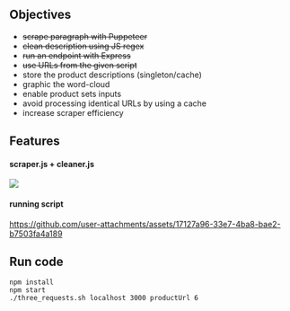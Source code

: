 ## Objectives
- ~~scrape paragraph with Puppeteer~~
- ~~clean description using JS regex~~
- ~~run an endpoint with Express~~
- ~~use URLs from the given script~~
- store the product descriptions (singleton/cache)
- graphic the word-cloud
- enable product sets inputs
- avoid processing identical URLs by using a cache
- increase scraper efficiency

## Features
#### scraper.js + cleaner.js
<img src="https://github.com/user-attachments/assets/026f00b4-ce84-4afc-b032-dd90ec7b5572" />

#### running script
https://github.com/user-attachments/assets/17127a96-33e7-4ba8-bae2-b7503fa4a189

## Run code
```
npm install
npm start
./three_requests.sh localhost 3000 productUrl 6
```

